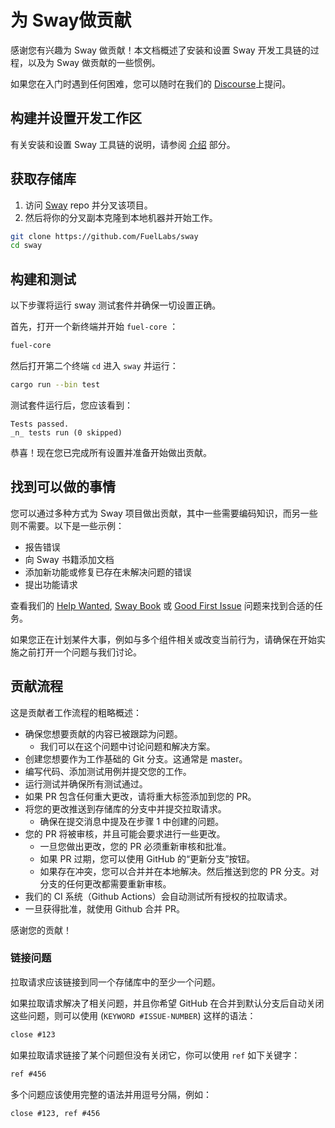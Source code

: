 # 为 Sway做贡献

感谢您有兴趣为 Sway 做贡献！本文档概述了安装和设置 Sway 开发工具链的过程，以及为 Sway 做贡献的一些惯例。

如果您在入门时遇到任何困难，您可以随时在我们的 [Discourse](https://forum.fuel.network/)上提问。

## 构建并设置开发工作区

有关安装和设置 Sway 工具链的说明，请参阅 [介绍](../introduction/index) 部分。


## 获取存储库

1. 访问 [Sway](https://github.com/FuelLabs/sway) repo 并分叉该项目。
2. 然后将你的分叉副本克隆到本地机器并开始工作。

```sh
git clone https://github.com/FuelLabs/sway
cd sway
```

## 构建和测试

以下步骤将运行 sway 测试套件并确保一切设置正确。

首先，打开一个新终端并开始 `fuel-core` ：

```sh
fuel-core
```

然后打开第二个终端 `cd` 进入 `sway` 并运行：

```sh
cargo run --bin test
```

测试套件运行后，您应该看到：

```console
Tests passed.
_n_ tests run (0 skipped)
```

恭喜！现在您已完成所有设置并准备开始做出贡献。

## 找到可以做的事情


您可以通过多种方式为 Sway 项目做出贡献，其中一些需要编码知识，而另一些则不需要。以下是一些示例：

- 报告错误
- 向 Sway 书籍添加文档
- 添加新功能或修复已存在未解决问题的错误
- 提出功能请求

查看我们的 [Help Wanted](https://github.com/FuelLabs/sway/issues?q=is%3Aopen+is%3Aissue+label%3A%22help+wanted%22), [Sway Book](https://github.com/FuelLabs/sway/issues?q=is%3Aopen+is%3Aissue+label%3A%22The+Sway+Book%22) 或 [Good First Issue](https://github.com/FuelLabs/sway/issues?q=is%3Aopen+is%3Aissue+label%3A%22good+first+issue%22) 问题来找到合适的任务。

如果您正在计划某件大事，例如与多个组件相关或改变当前行为，请确保在开始实施之前打开一个问题与我们讨论。

## 贡献流程

这是贡献者工作流程的粗略概述：

- 确保您想要贡献的内容已被跟踪为问题。
  - 我们可以在这个问题中讨论问题和解决方案。
- 创建您想要作为工作基础的 Git 分支。这通常是 master。
- 编写代码、添加测试用例并提交您的工作。
- 运行测试并确保所有测试通过。
- 如果 PR 包含任何重大更改，请将重大标签添加到您的 PR。
- 将您的更改推送到存储库的分支中并提交拉取请求。
  - 确保在提交消息中提及在步骤 1 中创建的问题。
- 您的 PR 将被审核，并且可能会要求进行一些更改。
  - 一旦您做出更改，您的 PR 必须重新审核和批准。
  - 如果 PR 过期，您可以使用 GitHub 的“更新分支”按钮。
  -  如果存在冲突，您可以合并并在本地解决。然后推送到您的 PR 分支。对分支的任何更改都需要重新审核。
- 我们的 CI 系统（Github Actions）会自动测试所有授权的拉取请求。
- 一旦获得批准，就使用 Github 合并 PR。

感谢您的贡献！

### 链接问题

拉取请求应该链接到同一个存储库中的至少一个问题。

如果拉取请求解决了相关问题，并且你希望 GitHub 在合并到默认分支后自动关闭这些问题，则可以使用 (`KEYWORD #ISSUE-NUMBER`) 这样的语法：

```markdown
close #123
```

如果拉取请求链接了某个问题但没有关闭它，你可以使用 `ref` 如下关键字：

```markdown
ref #456
```

多个问题应该使用完整的语法并用逗号分隔，例如：
```markdown
close #123, ref #456
```
